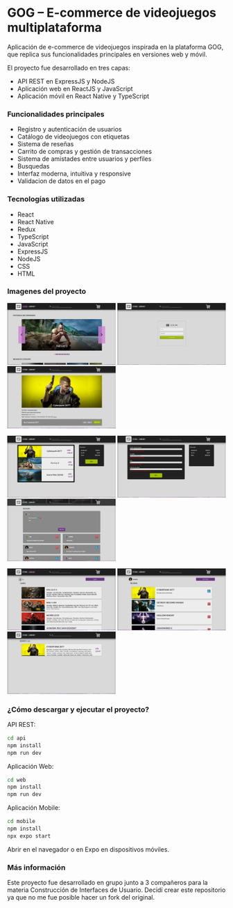 # GOG – E-commerce de videojuegos multiplataforma

Aplicación de e-commerce de videojuegos inspirada en la plataforma GOG, que replica sus funcionalidades principales en versiones web y móvil.

El proyecto fue desarrollado en tres capas:
* API REST en ExpressJS y NodeJS
* Aplicación web en ReactJS y JavaScript
* Aplicación móvil en React Native y TypeScript

### Funcionalidades principales
* Registro y autenticación de usuarios
* Catálogo de videojuegos con etiquetas
* Sistema de reseñas
* Carrito de compras y gestión de transacciones
* Sistema de amistades entre usuarios y perfiles
* Busquedas
* Interfaz moderna, intuitiva y responsive
* Validacion de datos en el pago

### Tecnologías utilizadas
* React
* React Native
* Redux
* TypeScript
* JavaScript
* ExpressJS
* NodeJS
* CSS
* HTML

### Imagenes del proyecto

<p>
  <img src="./images/1.png" alt="Imagen del proyecto" width="250"/>
  <img src="./images/2.png" alt="Imagen del proyecto" width="250"/>
  <img src="./images/3.png" alt="Imagen del proyecto" width="250"/>
</p>
<p>
  <img src="./images/4.png" alt="Imagen del proyecto" width="250"/>
  <img src="./images/5.png" alt="Imagen del proyecto" width="250"/>
  <img src="./images/6.png" alt="Imagen del proyecto" width="250"/>
</p>
<p>
  <img src="./images/7.png" alt="Imagen del proyecto" width="250"/>
  <img src="./images/8.png" alt="Imagen del proyecto" width="250"/>
  <img src="./images/9.png" alt="Imagen del proyecto" width="250"/>
</p>

### ¿Cómo descargar y ejecutar el proyecto?
API REST:
```bash
cd api
npm install
npm run dev
```
Aplicación Web:
```bash
cd web
npm install
npm run dev
```
Aplicación Mobile:
```bash
cd mobile
npm install
npx expo start
```
Abrir en el navegador o en Expo en dispositivos móviles.

### Más información

Este proyecto fue desarrollado en grupo junto a 3 compañeros para la materia Construcción de Interfaces de Usuario. Decidí crear este repositorio ya que no me fue posible hacer un fork del original.
